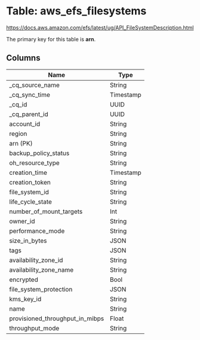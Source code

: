 # Table: aws_efs_filesystems

https://docs.aws.amazon.com/efs/latest/ug/API_FileSystemDescription.html

The primary key for this table is **arn**.



## Columns
| Name          | Type          |
| ------------- | ------------- |
|_cq_source_name|String|
|_cq_sync_time|Timestamp|
|_cq_id|UUID|
|_cq_parent_id|UUID|
|account_id|String|
|region|String|
|arn (PK)|String|
|backup_policy_status|String|
|oh_resource_type|String|
|creation_time|Timestamp|
|creation_token|String|
|file_system_id|String|
|life_cycle_state|String|
|number_of_mount_targets|Int|
|owner_id|String|
|performance_mode|String|
|size_in_bytes|JSON|
|tags|JSON|
|availability_zone_id|String|
|availability_zone_name|String|
|encrypted|Bool|
|file_system_protection|JSON|
|kms_key_id|String|
|name|String|
|provisioned_throughput_in_mibps|Float|
|throughput_mode|String|